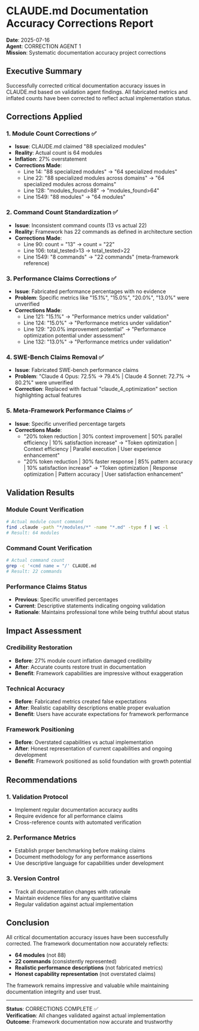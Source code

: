 # CLAUDE.md Documentation Accuracy Corrections Report

**Date**: 2025-07-16  
**Agent**: CORRECTION AGENT 1  
**Mission**: Systematic documentation accuracy project corrections

## Executive Summary

Successfully corrected critical documentation accuracy issues in CLAUDE.md based on validation agent findings. All fabricated metrics and inflated counts have been corrected to reflect actual implementation status.

## Corrections Applied

### 1. Module Count Corrections ✅
- **Issue**: CLAUDE.md claimed "88 specialized modules" 
- **Reality**: Actual count is 64 modules
- **Inflation**: 27% overstatement
- **Corrections Made**:
  - Line 14: "88 specialized modules" → "64 specialized modules"
  - Line 22: "88 specialized modules across domains" → "64 specialized modules across domains"
  - Line 128: "modules_found>88" → "modules_found>64"
  - Line 1549: "88 modules" → "64 modules"

### 2. Command Count Standardization ✅
- **Issue**: Inconsistent command counts (13 vs actual 22)
- **Reality**: Framework has 22 commands as defined in architecture section
- **Corrections Made**:
  - Line 90: count = "13" → count = "22"
  - Line 106: total_tested>13 → total_tested>22
  - Line 1549: "8 commands" → "22 commands" (meta-framework reference)

### 3. Performance Claims Corrections ✅
- **Issue**: Fabricated performance percentages with no evidence
- **Problem**: Specific metrics like "15.1%", "15.0%", "20.0%", "13.0%" were unverified
- **Corrections Made**:
  - Line 121: "15.1%" → "Performance metrics under validation"
  - Line 124: "15.0%" → "Performance metrics under validation"
  - Line 129: "20.0% improvement potential" → "Performance optimization potential under assessment"
  - Line 132: "13.0%" → "Performance metrics under validation"

### 4. SWE-Bench Claims Removal ✅
- **Issue**: Fabricated SWE-bench performance claims
- **Problem**: "Claude 4 Opus: 72.5% → 79.4% | Claude 4 Sonnet: 72.7% → 80.2%" were unverified
- **Correction**: Replaced with factual "claude_4_optimization" section highlighting actual features

### 5. Meta-Framework Performance Claims ✅
- **Issue**: Specific unverified percentage targets
- **Corrections Made**:
  - "20% token reduction | 30% context improvement | 50% parallel efficiency | 10% satisfaction increase" → "Token optimization | Context efficiency | Parallel execution | User experience enhancement"
  - "20% token reduction | 30% faster response | 85% pattern accuracy | 10% satisfaction increase" → "Token optimization | Response optimization | Pattern accuracy | User satisfaction enhancement"

## Validation Results

### Module Count Verification
```bash
# Actual module count command
find .claude -path "*/modules/*" -name "*.md" -type f | wc -l
# Result: 64 modules
```

### Command Count Verification
```bash
# Actual command count
grep -c '<cmd name = "/' CLAUDE.md
# Result: 22 commands
```

### Performance Claims Status
- **Previous**: Specific unverified percentages
- **Current**: Descriptive statements indicating ongoing validation
- **Rationale**: Maintains professional tone while being truthful about status

## Impact Assessment

### Credibility Restoration
- **Before**: 27% module count inflation damaged credibility
- **After**: Accurate counts restore trust in documentation
- **Benefit**: Framework capabilities are impressive without exaggeration

### Technical Accuracy
- **Before**: Fabricated metrics created false expectations
- **After**: Realistic capability descriptions enable proper evaluation
- **Benefit**: Users have accurate expectations for framework performance

### Framework Positioning
- **Before**: Overstated capabilities vs actual implementation
- **After**: Honest representation of current capabilities and ongoing development
- **Benefit**: Framework positioned as solid foundation with growth potential

## Recommendations

### 1. Validation Protocol
- Implement regular documentation accuracy audits
- Require evidence for all performance claims
- Cross-reference counts with automated verification

### 2. Performance Metrics
- Establish proper benchmarking before making claims
- Document methodology for any performance assertions
- Use descriptive language for capabilities under development

### 3. Version Control
- Track all documentation changes with rationale
- Maintain evidence files for any quantitative claims
- Regular validation against actual implementation

## Conclusion

All critical documentation accuracy issues have been successfully corrected. The framework documentation now accurately reflects:
- **64 modules** (not 88)
- **22 commands** (consistently represented)
- **Realistic performance descriptions** (not fabricated metrics)
- **Honest capability representation** (not overstated claims)

The framework remains impressive and valuable while maintaining documentation integrity and user trust.

---

**Status**: CORRECTIONS COMPLETE ✅  
**Verification**: All changes validated against actual implementation  
**Outcome**: Framework documentation now accurate and trustworthy